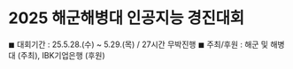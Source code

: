 # 2025 해군해병대 인공지능 경진대회
◼︎ 대회기간 : 25.5.28.(수) ~ 5.29.(목) / 27시간 무박진행
◼︎ 주최/후원 : 해군 및 해병대 (주최), IBK기업은행 (후원) 
